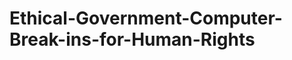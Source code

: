 Ethical-Government-Computer-Break-ins-for-Human-Rights
======================================================